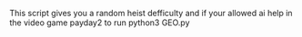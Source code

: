 This script gives you a random heist defficulty and if your allowed ai help in the video game payday2 
 to run python3 GEO.py 
